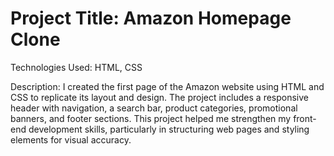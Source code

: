 # Project Title: Amazon Homepage Clone
Technologies Used: HTML, CSS

Description:
I created the first page of the Amazon website using HTML and CSS to replicate its layout and design. The project includes a responsive header with navigation, a search bar, product categories, promotional banners, and footer sections. This project helped me strengthen my front-end development skills, particularly in structuring web pages and styling elements for visual accuracy.
